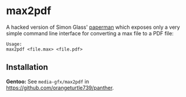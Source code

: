 max2pdf
=============

A hacked version of Simon Glass' [paperman](https://github.com/sglass68/paperman)
which exposes only a very simple command line interface for converting a max
file to a PDF file:
```
Usage:
max2pdf <file.max> <file.pdf>
```

## Installation

**Gentoo:** See `media-gfx/max2pdf` in https://github.com/orangeturtle739/panther.

